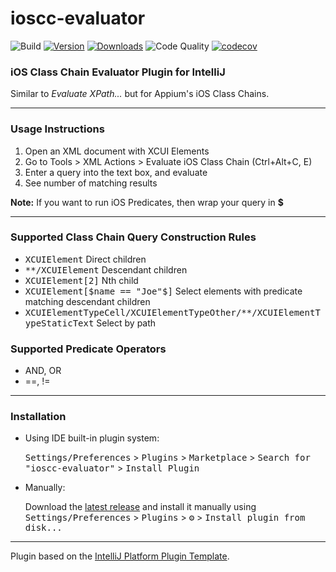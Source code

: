 # ioscc-evaluator

![Build](https://github.com/mohagan9/ioscc-evaluator/workflows/Build/badge.svg)
[![Version](https://img.shields.io/jetbrains/plugin/v/17047.svg)](https://plugins.jetbrains.com/plugin/17047)
[![Downloads](https://img.shields.io/jetbrains/plugin/d/17047.svg)](https://plugins.jetbrains.com/plugin/17047)
![Code Quality](https://www.code-inspector.com/project/21797/score/svg)
[![codecov](https://codecov.io/gh/mohagan9/ioscc-evaluator/branch/main/graph/badge.svg?token=5QBQMJD9GO)](https://codecov.io/gh/mohagan9/ioscc-evaluator)

<!-- Plugin description -->
### iOS Class Chain Evaluator Plugin for IntelliJ

Similar to *Evaluate XPath...* but for Appium's iOS Class Chains.

---
### Usage Instructions ###

1. Open an XML document with XCUI Elements
1. Go to Tools > XML Actions > Evaluate iOS Class Chain (Ctrl+Alt+C, E)
2. Enter a query into the text box, and evaluate
3. See number of matching results

<b>Note:</b> If you want to run iOS Predicates, then wrap your query in <b>$</b>

---
### Supported Class Chain Query Construction Rules ###
 * <kbd>XCUIElement</kbd> Direct children
 * <kbd>**/XCUIElement</kbd> Descendant children
 * <kbd>XCUIElement[2]</kbd> Nth child
 * <kbd>XCUIElement[$name == "Joe"$]</kbd> Select elements with predicate matching descendant children
 * <kbd>XCUIElementTypeCell/XCUIElementTypeOther/**/XCUIElementTypeStaticText</kbd> Select by path

### Supported Predicate Operators ###
* AND, OR
* ==, !=

<!-- Plugin description end -->

---
### Installation

- Using IDE built-in plugin system:
  
  <kbd>Settings/Preferences</kbd> > <kbd>Plugins</kbd> > <kbd>Marketplace</kbd> > <kbd>Search for "ioscc-evaluator"</kbd> >
  <kbd>Install Plugin</kbd>
  
- Manually:

  Download the [latest release](https://github.com/mohagan9/ioscc-evaluator/releases/latest) and install it manually using
  <kbd>Settings/Preferences</kbd> > <kbd>Plugins</kbd> > <kbd>⚙️</kbd> > <kbd>Install plugin from disk...</kbd>


---
Plugin based on the [IntelliJ Platform Plugin Template][template].

[template]: https://github.com/JetBrains/intellij-platform-plugin-template
